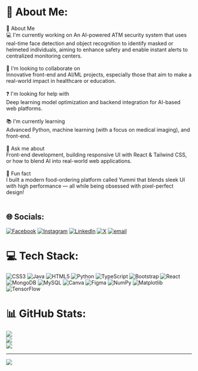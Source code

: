 # 💫 About Me:
 👤 About Me<br>💻 I'm currently working on An AI-powered ATM security system that uses real-time face detection and object recognition to identify masked or helmeted individuals, aiming to enhance safety and enable instant alerts to centralized monitoring centers.<br><br>🤝 I'm looking to collaborate on<br>Innovative front-end and AI/ML projects, especially those that aim to make a real-world impact in healthcare or education.<br><br>❓ I'm looking for help with<br>Deep learning model optimization and backend integration for AI-based web platforms.<br><br>📚 I'm currently learning<br>Advanced Python, machine learning (with a focus on medical imaging), and front-end.<br><br>💬 Ask me about<br>Front-end development, building responsive UI with React & Tailwind CSS, or how to blend AI into real-world web applications.<br><br>🎉 Fun fact<br>I built a modern food-ordering platform called Yummi that blends sleek UI with high performance — all while being obsessed with pixel-perfect design!<br><br>


## 🌐 Socials:
[![Facebook](https://img.shields.io/badge/Facebook-%231877F2.svg?logo=Facebook&logoColor=white)](https://facebook.com/puvanakopis) [![Instagram](https://img.shields.io/badge/Instagram-%23E4405F.svg?logo=Instagram&logoColor=white)](https://instagram.com/puvanakopis) [![LinkedIn](https://img.shields.io/badge/LinkedIn-%230077B5.svg?logo=linkedin&logoColor=white)](https://linkedin.com/in/puvanakopis) [![X](https://img.shields.io/badge/X-black.svg?logo=X&logoColor=white)](https://x.com/puvanakopis) [![email](https://img.shields.io/badge/Email-D14836?logo=gmail&logoColor=white)](mailto:puvanakopis@gmail.com) 

# 💻 Tech Stack:
![CSS3](https://img.shields.io/badge/css3-%231572B6.svg?style=for-the-badge&logo=css3&logoColor=white) ![Java](https://img.shields.io/badge/java-%23ED8B00.svg?style=for-the-badge&logo=openjdk&logoColor=white) ![HTML5](https://img.shields.io/badge/html5-%23E34F26.svg?style=for-the-badge&logo=html5&logoColor=white) ![Python](https://img.shields.io/badge/python-3670A0?style=for-the-badge&logo=python&logoColor=ffdd54) ![TypeScript](https://img.shields.io/badge/typescript-%23007ACC.svg?style=for-the-badge&logo=typescript&logoColor=white) ![Bootstrap](https://img.shields.io/badge/bootstrap-%238511FA.svg?style=for-the-badge&logo=bootstrap&logoColor=white) ![React](https://img.shields.io/badge/react-%2320232a.svg?style=for-the-badge&logo=react&logoColor=%2361DAFB) ![MongoDB](https://img.shields.io/badge/MongoDB-%234ea94b.svg?style=for-the-badge&logo=mongodb&logoColor=white) ![MySQL](https://img.shields.io/badge/mysql-4479A1.svg?style=for-the-badge&logo=mysql&logoColor=white) ![Canva](https://img.shields.io/badge/Canva-%2300C4CC.svg?style=for-the-badge&logo=Canva&logoColor=white) ![Figma](https://img.shields.io/badge/figma-%23F24E1E.svg?style=for-the-badge&logo=figma&logoColor=white) ![NumPy](https://img.shields.io/badge/numpy-%23013243.svg?style=for-the-badge&logo=numpy&logoColor=white) ![Matplotlib](https://img.shields.io/badge/Matplotlib-%23ffffff.svg?style=for-the-badge&logo=Matplotlib&logoColor=black) ![TensorFlow](https://img.shields.io/badge/TensorFlow-%23FF6F00.svg?style=for-the-badge&logo=TensorFlow&logoColor=white)
# 📊 GitHub Stats:
![](https://github-readme-stats.vercel.app/api?username=puvanakopis&theme=dark&hide_border=false&include_all_commits=false&count_private=false)<br/>
![](https://nirzak-streak-stats.vercel.app/?user=puvanakopis&theme=dark&hide_border=false)<br/>
![](https://github-readme-stats.vercel.app/api/top-langs/?username=puvanakopis&theme=dark&hide_border=false&include_all_commits=false&count_private=false&layout=compact)

---
[![](https://visitcount.itsvg.in/api?id=puvanakopis&icon=0&color=0)](https://visitcount.itsvg.in)

<!-- Proudly created with GPRM ( https://gprm.itsvg.in ) -->
